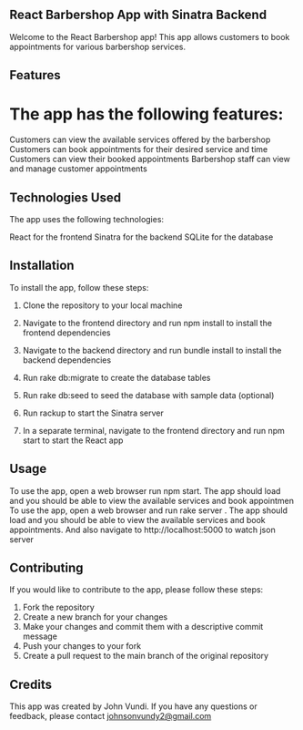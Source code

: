 ## React Barbershop App with Sinatra Backend
Welcome to the React Barbershop app! This app allows customers to book appointments for various barbershop services.

## Features

# The app has the following features:
Customers can view the available services offered by the barbershop
Customers can book appointments for their desired service and time
Customers can view their booked appointments
Barbershop staff can view and manage customer appointments

## Technologies Used
The app uses the following technologies:

React for the frontend
Sinatra for the backend
SQLite for the database

## Installation
To install the app, follow these steps:

1. Clone the repository to your local machine
2. Navigate to the frontend directory and run npm install to install the frontend dependencies
3. Navigate to the backend directory and run bundle install to install the backend dependencies

4. Run rake db:migrate to create the database tables
5. Run rake db:seed to seed the database with sample data (optional)
6. Run rackup to start the Sinatra server
7. In a separate terminal, navigate to the frontend directory and run npm start to start the React app

## Usage
To use the app, open a web browser run npm start. The app should load and you should be able to view the available services and book appointmen
To use the app, open a web browser and run rake server . The app should load and you should be able to view the available services and book appointments.
And also navigate to http://localhost:5000 to watch json server

## Contributing
If you would like to contribute to the app, please follow these steps:

1. Fork the repository
2. Create a new branch for your changes
3. Make your changes and commit them with a descriptive commit message
4. Push your changes to your fork
5. Create a pull request to the main branch of the original repository

## Credits
This app was created by John Vundi. If you have any questions or feedback, please contact johnsonvundy2@gmail.com